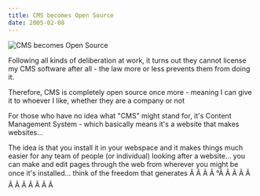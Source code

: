 ```yaml
---
title: CMS becomes Open Source
date: 2005-02-08
---
```


![CMS becomes Open Source](https://source.unsplash.com/di8ognBauG0/1600x900)

Following all kinds of deliberation at work, it turns out they cannot license my CMS software after all - the law more or less prevents them from doing it.

Therefore, CMS is completely open source once more - meaning I can give it to whoever I like, whether they are a company or not 

For those who have no idea what "CMS" might stand for, it's Content Management System - which basically means it's a website that makes websites...

The idea is that you install it in your webspace and it makes things much easier for any team of people (or individual) looking after a website... you can make and edit pages through the web from wherever you might be once it's installed... think of the freedom that generates Ã Ã Ã Ã °Ã Ã Ã Ã Ã Ã Ã Ã Ã Ã Ã Ã 